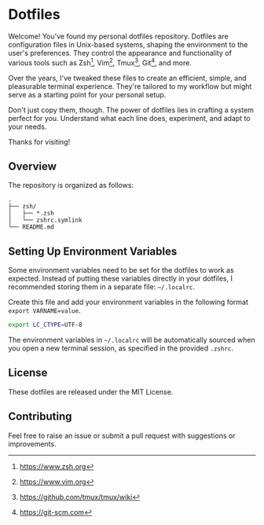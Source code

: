 # Dotfiles

Welcome! You've found my personal dotfiles repository. Dotfiles are configuration files in Unix-based systems, shaping the environment to the user's preferences. They control the appearance and functionality of various tools such as Zsh[^1], Vim[^2], Tmux[^3], Git[^4], and more.

Over the years, I've tweaked these files to create an efficient, simple, and pleasurable terminal experience. They're tailored to my workflow but might serve as a starting point for your personal setup.

Don't just copy them, though. The power of dotfiles lies in crafting a system perfect for you. Understand what each line does, experiment, and adapt to your needs.

Thanks for visiting!

## Overview

The repository is organized as follows:

```
. 
├── zsh/
│   ├── *.zsh
│   └── zshrc.symlink
└── README.md
```

## Setting Up Environment Variables
Some environment variables need to be set for the dotfiles to work as expected. Instead of putting these variables directly in your dotfiles, I recommended storing them in a separate file: `~/.localrc`.

Create this file and add your environment variables in the following format `export VARNAME=value`.

```zsh
export LC_CTYPE=UTF-8
```

The environment variables in `~/.localrc` will be automatically sourced when you open a new terminal session, as specified in the provided `.zshrc`.

## License

These dotfiles are released under the MIT License. 

## Contributing

Feel free to raise an issue or submit a pull request with suggestions or improvements.

[^1]: https://www.zsh.org
[^2]: https://www.vim.org
[^3]: https://github.com/tmux/tmux/wiki
[^4]: https://git-scm.com
